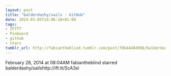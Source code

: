 ```yaml
---
layout: post
title: "balderdashy/sails · GitHub"
date: 2014-03-05T14:06:10+01:00
tags:
- IFTTT
- Pinboard
- github
- stars
tumblr_url: http://fabiantheblind.tumblr.com/post/78644484998/balderdashy-sails-github
---
```

February 28, 2014 at 08:04AM
fabiantheblind starred balderdashy/sailshttp://ift.tt/ScA3sl
